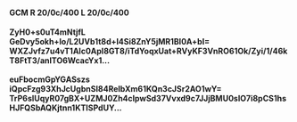 #### GCM R 20/0c/400 L 20/0c/400
**ZyH0+s0uT4mNtjfL**<br/>**GeDvy5okh+Io/L2UVb1t8d+l4Si8ZnY5jMR1BI0A+bI=**<br/>**WXZJvfz7u4vT1Alc0Apl8GT8/iTdYoqxUat+RVyKF3VnRO61Ok/Zyi/1/46kT8FtT3/anlTO6WcacYx1...**<br/><br/>
**euFbocmGpYGASszs**<br/>**iQpcFzg93XhJcUgbnSI84RelbXm61KQn3cJSr2AO1wY=**<br/>**TrP6sIUqyR07gBX+UZMJ0Zh4clpwSd37Vvxd9c7JJjBMU0slO7i8pCS1hsHJFQSbAQKjtnn1KTISPdUY...**